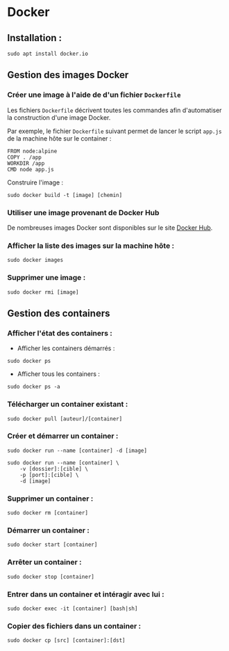 # Docker

## Installation :

```shell
sudo apt install docker.io
```

## Gestion des images Docker

### Créer une image à l'aide de d'un fichier `Dockerfile`

Les fichiers `Dockerfile` décrivent toutes les commandes afin d'automatiser la construction d'une image Docker.

Par exemple, le fichier `Dockerfile` suivant permet de lancer le script `app.js` de la machine hôte sur le container :

```shell
FROM node:alpine
COPY . /app
WORKDIR /app
CMD node app.js
```

Construire l'image :

```shell
sudo docker build -t [image] [chemin]
```

### Utiliser une image provenant de Docker Hub

De nombreuses images Docker sont disponibles sur le site [Docker Hub](https://hub.docker.com/search?q=&type=image).

### Afficher la liste des images sur la machine hôte :

```shell
sudo docker images
```

### Supprimer une image :

```shell
sudo docker rmi [image]
```

## Gestion des containers

### Afficher l'état des containers :

* Afficher les containers démarrés :

```shell
sudo docker ps
```

* Afficher tous les containers :

```shell
sudo docker ps -a
```

### Télécharger un container existant :

```shell
sudo docker pull [auteur]/[container]
```

### Créer et démarrer un container :

```shell
sudo docker run --name [container] -d [image]
```

```shell
sudo docker run --name [container] \
    -v [dossier]:[cible] \
    -p [port]:[cible] \
    -d [image]
```

### Supprimer un container :

```shell
sudo docker rm [container]
```

### Démarrer un container :

```shell
sudo docker start [container]
```

### Arrêter un container :

```shell
sudo docker stop [container]
```

### Entrer dans un container et intéragir avec lui :

```shell
sudo docker exec -it [container] [bash|sh]
```

### Copier des fichiers dans un container :

```shell
sudo docker cp [src] [container]:[dst]
```
